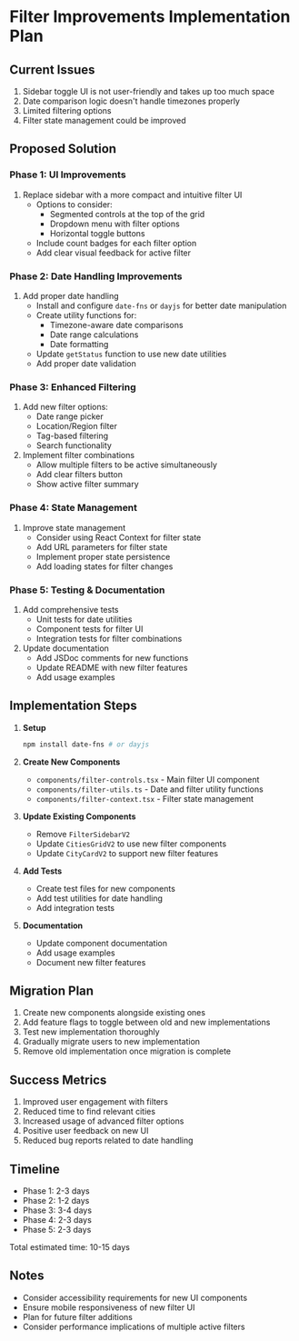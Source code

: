 # Filter Improvements Implementation Plan

## Current Issues
1. Sidebar toggle UI is not user-friendly and takes up too much space
2. Date comparison logic doesn't handle timezones properly
3. Limited filtering options
4. Filter state management could be improved

## Proposed Solution

### Phase 1: UI Improvements
1. Replace sidebar with a more compact and intuitive filter UI
   - Options to consider:
     - Segmented controls at the top of the grid
     - Dropdown menu with filter options
     - Horizontal toggle buttons
   - Include count badges for each filter option
   - Add clear visual feedback for active filter

### Phase 2: Date Handling Improvements
1. Add proper date handling
   - Install and configure `date-fns` or `dayjs` for better date manipulation
   - Create utility functions for:
     - Timezone-aware date comparisons
     - Date range calculations
     - Date formatting
   - Update `getStatus` function to use new date utilities
   - Add proper date validation

### Phase 3: Enhanced Filtering
1. Add new filter options:
   - Date range picker
   - Location/Region filter
   - Tag-based filtering
   - Search functionality
2. Implement filter combinations
   - Allow multiple filters to be active simultaneously
   - Add clear filters button
   - Show active filter summary

### Phase 4: State Management
1. Improve state management
   - Consider using React Context for filter state
   - Add URL parameters for filter state
   - Implement proper state persistence
   - Add loading states for filter changes

### Phase 5: Testing & Documentation
1. Add comprehensive tests
   - Unit tests for date utilities
   - Component tests for filter UI
   - Integration tests for filter combinations
2. Update documentation
   - Add JSDoc comments for new functions
   - Update README with new filter features
   - Add usage examples

## Implementation Steps

1. **Setup**
   ```bash
   npm install date-fns # or dayjs
   ```

2. **Create New Components**
   - `components/filter-controls.tsx` - Main filter UI component
   - `components/filter-utils.ts` - Date and filter utility functions
   - `components/filter-context.tsx` - Filter state management

3. **Update Existing Components**
   - Remove `FilterSidebarV2`
   - Update `CitiesGridV2` to use new filter components
   - Update `CityCardV2` to support new filter features

4. **Add Tests**
   - Create test files for new components
   - Add test utilities for date handling
   - Add integration tests

5. **Documentation**
   - Update component documentation
   - Add usage examples
   - Document new filter features

## Migration Plan

1. Create new components alongside existing ones
2. Add feature flags to toggle between old and new implementations
3. Test new implementation thoroughly
4. Gradually migrate users to new implementation
5. Remove old implementation once migration is complete

## Success Metrics

1. Improved user engagement with filters
2. Reduced time to find relevant cities
3. Increased usage of advanced filter options
4. Positive user feedback on new UI
5. Reduced bug reports related to date handling

## Timeline

- Phase 1: 2-3 days
- Phase 2: 1-2 days
- Phase 3: 3-4 days
- Phase 4: 2-3 days
- Phase 5: 2-3 days

Total estimated time: 10-15 days

## Notes

- Consider accessibility requirements for new UI components
- Ensure mobile responsiveness of new filter UI
- Plan for future filter additions
- Consider performance implications of multiple active filters 